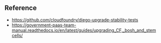 



## Reference
- https://github.com/cloudfoundry/diego-upgrade-stability-tests
- https://government-paas-team-manual.readthedocs.io/en/latest/guides/upgrading_CF,_bosh_and_stemcells/


